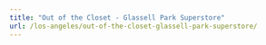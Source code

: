 ```yaml
---
title: "Out of the Closet - Glassell Park Superstore"
url: /los-angeles/out-of-the-closet-glassell-park-superstore/
---
```

